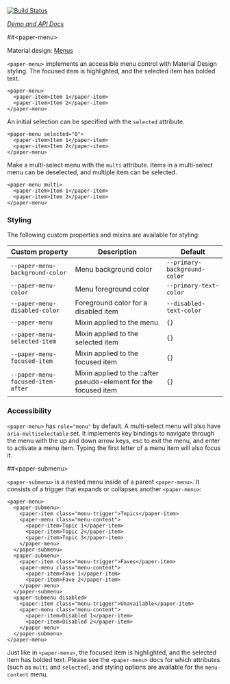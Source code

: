 
<!---

This README is automatically generated from the comments in these files:
paper-menu-shared-styles.html  paper-menu.html  paper-submenu.html

Edit those files, and our readme bot will duplicate them over here!
Edit this file, and the bot will squash your changes :)

-->

[![Build Status](https://travis-ci.org/PolymerElements/paper-menu.svg?branch=master)](https://travis-ci.org/PolymerElements/paper-menu)

_[Demo and API Docs](https://elements.polymer-project.org/elements/paper-menu)_


##&lt;paper-menu&gt;


Material design: [Menus](https://www.google.com/design/spec/components/menus.html)

`<paper-menu>` implements an accessible menu control with Material Design styling. The focused item
is highlighted, and the selected item has bolded text.

    <paper-menu>
      <paper-item>Item 1</paper-item>
      <paper-item>Item 2</paper-item>
    </paper-menu>

An initial selection can be specified with the `selected` attribute.

    <paper-menu selected="0">
      <paper-item>Item 1</paper-item>
      <paper-item>Item 2</paper-item>
    </paper-menu>

Make a multi-select menu with the `multi` attribute. Items in a multi-select menu can be deselected,
and multiple item can be selected.

    <paper-menu multi>
      <paper-item>Item 1</paper-item>
      <paper-item>Item 2</paper-item>
    </paper-menu>

### Styling

The following custom properties and mixins are available for styling:

Custom property | Description | Default
----------------|-------------|----------
`--paper-menu-background-color`   | Menu background color                                            | `--primary-background-color`
`--paper-menu-color`              | Menu foreground color                                            | `--primary-text-color`
`--paper-menu-disabled-color`     | Foreground color for a disabled item                             | `--disabled-text-color`
`--paper-menu`                    | Mixin applied to the menu                                        | `{}`
`--paper-menu-selected-item`      | Mixin applied to the selected item                               | `{}`
`--paper-menu-focused-item`       | Mixin applied to the focused item                                | `{}`
`--paper-menu-focused-item-after` | Mixin applied to the ::after pseudo-element for the focused item | `{}`

### Accessibility

`<paper-menu>` has `role="menu"` by default. A multi-select menu will also have
`aria-multiselectable` set. It implements key bindings to navigate through the menu with the up and
down arrow keys, esc to exit the menu, and enter to activate a menu item. Typing the first letter
of a menu item will also focus it.



##&lt;paper-submenu&gt;


`<paper-submenu>` is a nested menu inside of a parent `<paper-menu>`. It
consists of a trigger that expands or collapses another `<paper-menu>`:

    <paper-menu>
      <paper-submenu>
        <paper-item class="menu-trigger">Topics</paper-item>
        <paper-menu class="menu-content">
          <paper-item>Topic 1</paper-item>
          <paper-item>Topic 2</paper-item>
          <paper-item>Topic 3</paper-item>
        </paper-menu>
      </paper-submenu>
      <paper-submenu>
        <paper-item class="menu-trigger">Faves</paper-item>
        <paper-menu class="menu-content">
          <paper-item>Fave 1</paper-item>
          <paper-item>Fave 2</paper-item>
        </paper-menu>
      </paper-submenu>
      <paper-submenu disabled>
        <paper-item class="menu-trigger">Unavailable</paper-item>
        <paper-menu class="menu-content">
          <paper-item>Disabled 1</paper-item>
          <paper-item>Disabled 2</paper-item>
        </paper-menu>
      </paper-submenu>
    </paper-menu>

Just like in `<paper-menu>`, the focused item is highlighted, and the selected
item has bolded text. Please see the `<paper-menu>` docs for which attributes
(such as `multi` and `selected`), and styling options are available for the
`menu-content` menu.



